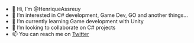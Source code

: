 - 👋 Hi, I’m @HenriqueAssreuy
- 👀 I’m interested in C# development, Game Dev, GO and another things...
- 🌱 I’m currently learning Game development with Unity
- 💞️ I’m looking to collaborate on C# projects 
- 📫 You can reach me on [Twitter](https://twitter.com/HenriqueAssreuy)

<!---
HenriqueAssreuy/HenriqueAssreuy is a ✨ special ✨ repository because its `README.md` (this file) appears on your GitHub profile.
You can click the Preview link to take a look at your changes.
--->
